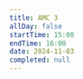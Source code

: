 ```yaml
---
title: AMC 3
allDay: false
startTime: 15:00
endTime: 16:00
date: 2024-11-03
completed: null
---
```

